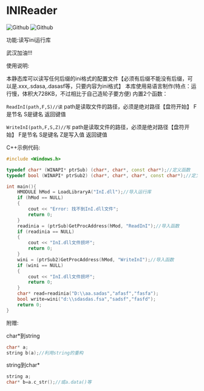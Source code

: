 # INIReader #
![Github](https://img.shields.io/badge/Author-Nambers-blue) ![Github](https://img.shields.io/badge/Time-2020/2/5-green)

功能:读写ini运行库

武汉加油!!!


使用说明:

本静态库可以读写任何后缀的ini格式的配置文件【必须有后缀不能没有后缀，可以是.xxx,.sdasa,.dasasf等，只要内容为ini格式】
本库使用易语言制作(特点：运行慢，体积大728KB，不过相比于自己造轮子要方便)
内置2个函数：


`ReadInI(path,F,S)//读`
path是读取文件的路径，必须是绝对路径【盘符开始】
F是节名
S是键名
返回键值


`WriteInI(path,F,S,Z)//写`
path是读取文件的路径，必须是绝对路径【盘符开始】
F是节名
S是键名
Z是写入值
返回键值



C++示例代码:
```C++
#include <Windows.h>

typedef char* (WINAPI* ptrSub) (char*, char*, const char*);//定义函数
typedef bool (WINAPI* ptrSub2) (char*, char*, char*, const char*);//定义函数

int main(){
	HMODULE hMod = LoadLibraryA("InI.dll");//导入运行库
	if (hMod == NULL)
	{
		cout << "Error: 找不到InI.dll文件";
		return 0;
	}
	readinia = (ptrSub)GetProcAddress(hMod, "ReadInI");//导入函数
	if (readinia == NULL)
	{
		cout << "InI.dll文件损坏";
		return 0;
	}
	wini = (ptrSub2)GetProcAddress(hMod, "WriteInI");//导入函数
	if (wini == NULL)
	{
		cout << "InI.dll文件损坏";
		return 0;
	}
	char* read=readinia("D:\\aa.sadas","afasf","fasfa");
	bool write=wini("d:\\sdasdas.fsa","sadsf","fasfd");
	return 0;
}
```


附赠:

char*到string
```C++
char* a;
string b(a);//利用string的重构
```

string到char*
```C++
string a;
char* b=a.c_str();//或a.data()等
```
